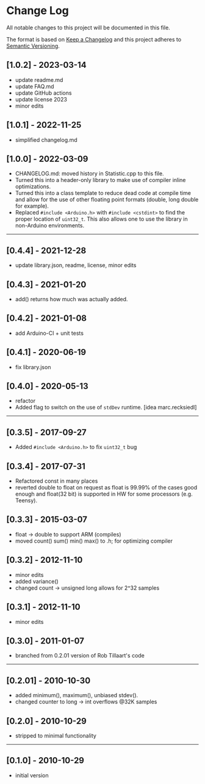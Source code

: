 # Change Log
All notable changes to this project will be documented in this file.

The format is based on [Keep a Changelog](http://keepachangelog.com/)
and this project adheres to [Semantic Versioning](http://semver.org/).


## [1.0.2] - 2023-03-14
- update readme.md
- update FAQ.md
- update GitHub actions
- update license 2023
- minor edits


## [1.0.1] - 2022-11-25
- simplified changelog.md

## [1.0.0] - 2022-03-09
- CHANGELOG.md: moved history in Statistic.cpp to this file.
- Turned this into a header-only library to make use of compiler
  inline optimizations.
- Turned this into a class template to reduce dead code at compile
  time and allow for the use of other floating point formats (double,
  long double for example).
- Replaced `#include <Arduino.h>` with `#include <cstdint>` to find
  the proper location of `uint32_t`.  This also allows one to use the
  library in non-Arduino environments.

----

## [0.4.4] - 2021-12-28
- update library.json, readme, license, minor edits

## [0.4.3] - 2021-01-20
- add() returns how much was actually added.

## [0.4.2] - 2021-01-08
- add Arduino-CI + unit tests

## [0.4.1] - 2020-06-19
- fix library.json

## [0.4.0] - 2020-05-13
- refactor
- Added flag to switch on the use of `stdDev` runtime. [idea marc.recksiedl]

----

## [0.3.5] - 2017-09-27
- Added `#include <Arduino.h>` to fix `uint32_t` bug

## [0.3.4] - 2017-07-31
- Refactored const in many places
- reverted double to float on request as float is 99.99% of the
  cases good enough and float(32 bit) is supported in HW for some
  processors (e.g. Teensy).

## [0.3.3] - 2015-03-07
- float -> double to support ARM (compiles)
- moved count() sum() min() max() to .h; for optimizing compiler

## [0.3.2] - 2012-11-10
- minor edits
- added variance()
- changed count -> unsigned long allows for 2^32 samples

## [0.3.1] - 2012-11-10
- minor edits

## [0.3.0] - 2011-01-07
- branched from 0.2.01 version of Rob Tillaart's code

----

## [0.2.01] - 2010-10-30
- added minimum(), maximum(), unbiased stdev().
- changed counter to long -> int overflows @32K samples

## [0.2.0] - 2010-10-29
- stripped to minimal functionality

----

## [0.1.0] - 2010-10-29
- initial version
